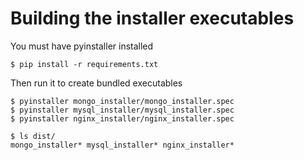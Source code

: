 # Building the installer executables

You must have pyinstaller installed

	$ pip install -r requirements.txt

Then run it to create bundled executables

	$ pyinstaller mongo_installer/mongo_installer.spec
	$ pyinstaller mysql_installer/mysql_installer.spec
	$ pyinstaller nginx_installer/nginx_installer.spec

	$ ls dist/
	mongo_installer* mysql_installer* nginx_installer*

